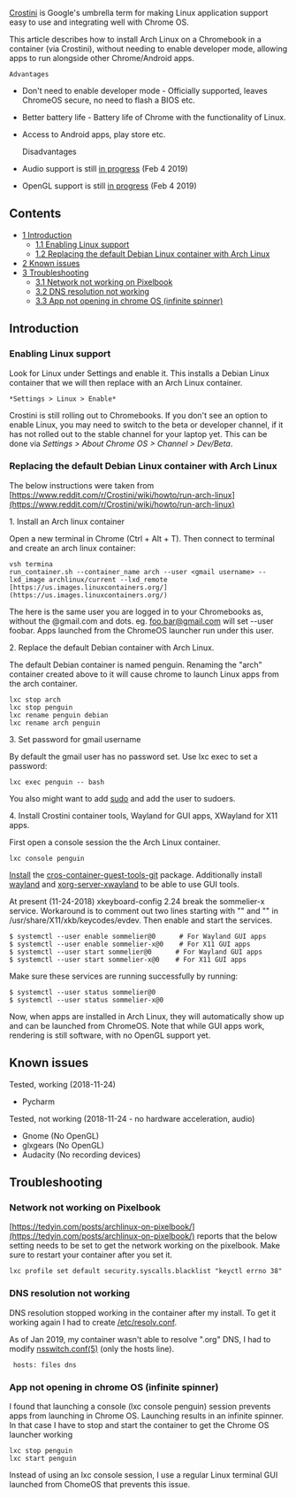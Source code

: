 [Crostini](https://chromium.googlesource.com/chromiumos/docs/+/master/containers_and_vms.md) is Google's umbrella term for making Linux application support easy to use and integrating well with Chrome OS.

This article describes how to install Arch Linux on a Chromebook in a container (via Crostini), without needing to enable developer mode, allowing apps to run alongside other Chrome/Android apps.

	Advantages

*   Don't need to enable developer mode - Officially supported, leaves ChromeOS secure, no need to flash a BIOS etc.
*   Better battery life - Battery life of Chrome with the functionality of Linux.
*   Access to Android apps, play store etc.

	Disadvantages

*   Audio support is still [in progress](https://crbug.com/781398) (Feb 4 2019)
*   OpenGL support is still [in progress](https://crbug.com/837073) (Feb 4 2019)

## Contents

*   [1 Introduction](#Introduction)
    *   [1.1 Enabling Linux support](#Enabling_Linux_support)
    *   [1.2 Replacing the default Debian Linux container with Arch Linux](#Replacing_the_default_Debian_Linux_container_with_Arch_Linux)
*   [2 Known issues](#Known_issues)
*   [3 Troubleshooting](#Troubleshooting)
    *   [3.1 Network not working on Pixelbook](#Network_not_working_on_Pixelbook)
    *   [3.2 DNS resolution not working](#DNS_resolution_not_working)
    *   [3.3 App not opening in chrome OS (infinite spinner)](#App_not_opening_in_chrome_OS_(infinite_spinner))

## Introduction

### Enabling Linux support

Look for Linux under Settings and enable it. This installs a Debian Linux container that we will then replace with an Arch Linux container.

	*Settings > Linux > Enable*

Crostini is still rolling out to Chromebooks. If you don't see an option to enable Linux, you may need to switch to the beta or developer channel, if it has not rolled out to the stable channel for your laptop yet. This can be done via *Settings > About Chrome OS > Channel > Dev/Beta*.

### Replacing the default Debian Linux container with Arch Linux

The below instructions were taken from [https://www.reddit.com/r/Crostini/wiki/howto/run-arch-linux](https://www.reddit.com/r/Crostini/wiki/howto/run-arch-linux)

1\. Install an Arch linux container

Open a new terminal in Chrome (Ctrl + Alt + T). Then connect to terminal and create an arch linux container:

```
vsh termina
run_container.sh --container_name arch --user <gmail username> --lxd_image archlinux/current --lxd_remote [https://us.images.linuxcontainers.org/](https://us.images.linuxcontainers.org/)

```

The <gmail username> here is the same user you are logged in to your Chromebooks as, without the @gmail.com and dots. eg. foo.bar@gmail.com will set --user foobar. Apps launched from the ChromeOS launcher run under this user.

2\. Replace the default Debian container with Arch Linux.

The default Debian container is named penguin. Renaming the "arch" container created above to it will cause chrome to launch Linux apps from the arch container.

```
lxc stop arch
lxc stop penguin
lxc rename penguin debian
lxc rename arch penguin

```

3\. Set password for gmail username

By default the gmail user has no password set. Use lxc exec to set a password:

```
lxc exec penguin -- bash

```

You also might want to add [sudo](/index.php/Sudo "Sudo") and add the user to sudoers.

4\. Install Crostini container tools, Wayland for GUI apps, XWayland for X11 apps.

First open a console session the the Arch Linux container.

```
lxc console penguin

```

[Install](/index.php/Install "Install") the [cros-container-guest-tools-git](https://aur.archlinux.org/packages/cros-container-guest-tools-git/) package. Additionally install [wayland](https://www.archlinux.org/packages/?name=wayland) and [xorg-server-xwayland](https://www.archlinux.org/packages/?name=xorg-server-xwayland) to be able to use GUI tools.

At present (11-24-2018) xkeyboard-config 2.24 break the sommelier-x service. Workaround is to comment out two lines starting with "<i372>" and "<i374>" in /usr/share/X11/xkb/keycodes/evdev. Then enable and start the services.

```
$ systemctl --user enable sommelier@0      # For Wayland GUI apps
$ systemctl --user enable sommelier-x@0    # For X11 GUI apps
$ systemctl --user start sommelier@0      # For Wayland GUI apps
$ systemctl --user start sommelier-x@0    # For X11 GUI apps

```

Make sure these services are running successfully by running:

```
$ systemctl --user status sommelier@0
$ systemctl --user status sommelier-x@0

```

Now, when apps are installed in Arch Linux, they will automatically show up and can be launched from ChromeOS. Note that while GUI apps work, rendering is still software, with no OpenGL support yet.

## Known issues

Tested, working (2018-11-24)

*   Pycharm

Tested, not working (2018-11-24 - no hardware acceleration, audio)

*   Gnome (No OpenGL)
*   glxgears (No OpenGL)
*   Audacity (No recording devices)

## Troubleshooting

### Network not working on Pixelbook

[https://tedyin.com/posts/archlinux-on-pixelbook/](https://tedyin.com/posts/archlinux-on-pixelbook/) reports that the below setting needs to be set to get the network working on the pixelbook. Make sure to restart your container after you set it.

```
lxc profile set default security.syscalls.blacklist "keyctl errno 38"

```

### DNS resolution not working

DNS resolution stopped working in the container after my install. To get it working again I had to create [/etc/resolv.conf](/index.php//etc/resolv.conf "/etc/resolv.conf").

As of Jan 2019, my container wasn't able to resolve ".org" DNS, I had to modify [nsswitch.conf(5)](https://jlk.fjfi.cvut.cz/arch/manpages/man/nsswitch.conf.5) (only the hosts line).

```
 hosts: files dns

```

### App not opening in chrome OS (infinite spinner)

I found that launching a console (lxc console penguin) session prevents apps from launching in Chrome OS. Launching results in an infinite spinner. In that case I have to stop and start the container to get the Chrome OS launcher working

```
lxc stop penguin
lxc start penguin

```

Instead of using an lxc console session, I use a regular Linux terminal GUI launched from ChomeOS that prevents this issue.